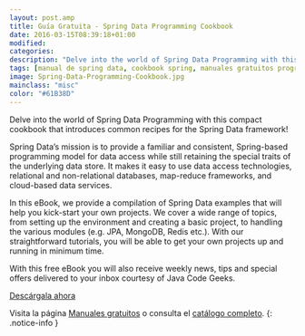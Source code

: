 ```yaml
---
layout: post.amp
title: Guía Gratuita - Spring Data Programming Cookbook
date: 2016-03-15T08:39:18+01:00
modified:
categories:
description: "Delve into the world of Spring Data Programming with this compact cookbook that introduces common recipes for the Spring Data framework!"
tags: [manual de spring data, cookbook spring, manuales gratuitos programacion, tutorial spring data]
image: Spring-Data-Programming-Cookbook.jpg
mainclass: "misc"
color: "#61B38D"
---
```


<figure>
<a href="http://elbauldelprogramador.tradepub.com/c/pubRD.mpl?sr=oc&_t=oc:&qf=w_java22&ch=ocsoc"><amp-img on="tap:lightbox1" role="button" tabindex="0" layout="responsive" src="/img/Spring-Data-Programming-Cookbook.jpg" title="{{ page.title }}" alt="{{ page.title }}" width="1200px" height="630px" /></a>
</figure>

Delve into the world of Spring Data Programming with this compact cookbook that introduces common recipes for the Spring Data framework!

Spring Data’s mission is to provide a familiar and consistent, Spring-based programming model for data access while still retaining the special traits of the underlying data store. It makes it easy to use data access technologies, relational and non-relational databases, map-reduce frameworks, and cloud-based data services.

In this eBook, we provide a compilation of Spring Data examples that will help you kick-start your own projects. We cover a wide range of topics, from setting up the environment and creating a basic project, to handling the various modules (e.g. JPA, MongoDB, Redis etc.). With our straightforward tutorials, you will be able to get your own projects up and running in minimum time.

<!--more-->

With this free eBook you will also receive weekly news, tips and special offers delivered to your inbox courtesy of Java Code Geeks.

<div class="button-post">
<a href="http://elbauldelprogramador.tradepub.com/c/pubRD.mpl?sr=oc&_t=oc:&qf=w_java22&ch=ocsoc" target="_blank">Descárgala ahora</a>
</div>

Visita la página [Manuales gratuitos][1] o consulta el [catálogo completo][2].
{: .notice-info }

[1]: https://elbauldelprogramador.com/manuales-gratuitos/
[2]: http://elbauldelprogramador.tradepub.com/category/information-technology/1207/ "Catálogo completo de Guías gratuítas "
